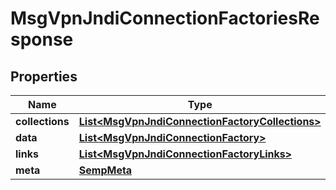 
# MsgVpnJndiConnectionFactoriesResponse

## Properties
Name | Type | Description | Notes
------------ | ------------- | ------------- | -------------
**collections** | [**List&lt;MsgVpnJndiConnectionFactoryCollections&gt;**](MsgVpnJndiConnectionFactoryCollections.md) |  |  [optional]
**data** | [**List&lt;MsgVpnJndiConnectionFactory&gt;**](MsgVpnJndiConnectionFactory.md) |  |  [optional]
**links** | [**List&lt;MsgVpnJndiConnectionFactoryLinks&gt;**](MsgVpnJndiConnectionFactoryLinks.md) |  |  [optional]
**meta** | [**SempMeta**](SempMeta.md) |  | 



